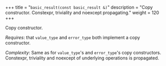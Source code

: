 +++
title = "`basic_result(const basic_result &)`"
description = "Copy constructor. Constexpr, triviality and noexcept propagating."
weight = 120
+++

Copy constructor.

*Requires*: that `value_type` and `error_type` both implement a copy constructor.

*Complexity*: Same as for `value_type`'s and `error_type`'s copy constructors. Constexpr, triviality and noexcept of underlying operations is propagated.